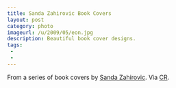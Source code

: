 ```yaml
---
title: Sanda Zahirovic Book Covers
layout: post
category: photo
imageurl: /u/2009/05/eon.jpg
description: Beautiful book cover designs.
tags:
 - 
 - 
---
```

From a series of book covers by [Sanda Zahirovic][1]. Via [CR][2].

[1]:http://www.sandaz.co.uk/
[2]:http://www.creativereview.co.uk/cr-blog/2009/april/low-fi-sci-fi